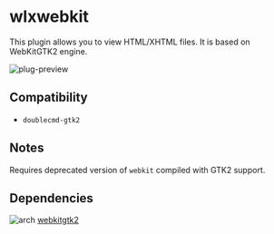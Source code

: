 wlxwebkit
========
This plugin allows you to view HTML/XHTML files. It is based on WebKitGTK2 engine.

![plug-preview](https://i.imgur.com/2cTQkxF.png)

## Compatibility
- `doublecmd-gtk2`

## Notes
Requires deprecated version of `webkit` compiled with GTK2 support.

## Dependencies
![arch](https://wiki.archlinux.org/favicon.ico) [webkitgtk2](https://aur.archlinux.org/packages/webkitgtk2/)
